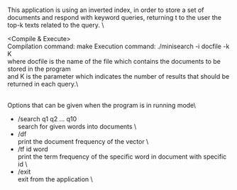 <Mini search engine implementation> \
This application is using an inverted index, in order to store a set of documents and respond with keyword queries, returning t to the user the top-k texts related to the query. \


<Compile & Execute>\
Compilation command: make
Execution command: ./minisearch -i docfile -k K \
where docfile is the name of the file which contains the documents to be stored in the program \
and K is the parameter which indicates the number of results that should be returned in each query.\

<Interface>\
Options that can be given when the program is in running mode\
- /search q1 q2 ... q10 \
    search for given words into documents \
- /df \
    print the document frequency of the vector \
- /tf id word \
    print the term frequency of the specific word in document with specific id \
- /exit \
    exit from the application \

